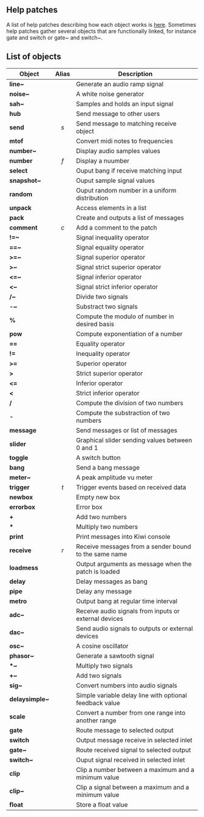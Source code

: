 ## Help patches

A list of help patches describing how each object works is <a href="https://github.com/Musicoll/Kiwi/releases/download/v1.0.3/help-files.zip" target='_blank_'>here</a>.
Sometimes help patches gather several objects that are functionally linked, for instance gate and switch or gate~ and switch~.

## List of objects

| Object          | Alias |                       Description                       |
|-----------------|:-----:|---------------------------------------------------------|
| **line~**       |       | Generate an audio ramp signal                           |
| **noise~**      |       | A white noise generator                                 |
| **sah~**        |       | Samples and holds an input signal                       |
| **hub**         |       | Send message to other users                             |
| **send**        |  *s*  | Send message to matching receive object                 |
| **mtof**        |       | Convert midi notes to frequencies                       |
| **number~**     |       | Display audio samples values                            |
| **number**      |  *f*  | Display a nuumber                                       |
| **select**      |       | Ouput bang if receive matching input                    |
| **snapshot~**   |       | Ouput sample signal values                              |
| **random**      |       | Ouput random number in a uniform distribution           |
| **unpack**      |       | Access elements in a list                               |
| **pack**        |       | Create and outputs a list of messages                   |
| **comment**     |  *c*  | Add a comment to the patch                              |
| **!=~**         |       | Signal inequality operator                              |
| **==~**         |       | Signal equality operator                                |
| **>=~**         |       | Signal superior operator                                |
| **>~**          |       | Signal strict superior operator                         |
| **<=~**         |       | Signal inferior operator                                |
| **<~**          |       | Signal strict inferior operator                         |
| **/~**          |       | Divide two signals                                      |
| **-~**          |       | Substract two signals                                   |
| **%**           |       | Compute the modulo of number in desired basis           |
| **pow**         |       | Compute exponentiation of a number                      |
| **==**          |       | Equality operator                                       |
| **!=**          |       | Inequality operator                                     |
| **>=**          |       | Superior operator                                       |
| **>**           |       | Strict superior operator                                |
| **<=**          |       | Inferior operator                                       |
| **<**           |       | Strict inferior operator                                |
| **/**           |       | Compute the division of two numbers                     |
| **-**           |       | Compute the substraction of two numbers                 |
| **message**     |       | Send messages or list of messages                       |
| **slider**      |       | Graphical slider sending values between 0 and 1         |
| **toggle**      |       | A switch button                                         |
| **bang**        |       | Send a bang message                                     |
| **meter~**      |       | A peak amplitude vu meter                               |
| **trigger**     |  *t*  | Trigger events based on received data                   |
| **newbox**      |       | Empty new box                                           |
| **errorbox**    |       | Error box                                               |
| **+**           |       | Add two numbers                                         |
| **\***          |       | Multiply two numbers                                    |
| **print**       |       | Print messages into Kiwi console                        |
| **receive**     | *r*   | Receive messages from a sender bound to the same name   |
| **loadmess**    |       | Output arguments as message when the patch is loaded    |
| **delay**       |       | Delay messages as bang                                  |
| **pipe**        |       | Delay any message                                       |
| **metro**       |       | Output bang at regular time interval                    |
| **adc~**        |       | Receive audio signals from inputs or external devices   |
| **dac~**        |       | Send audio signals to outputs or external devices       |
| **osc~**        |       | A cosine oscillator                                     |
| **phasor~**     |       | Generate a sawtooth signal                              |
| **\*~**         |       | Multiply two signals                                    |
| **+~**          |       | Add two signals                                         |
| **sig~**        |       | Convert numbers into audio signals                      |
| **delaysimple~**|       | Simple variable delay line with optional feedback value |
| **scale**       |       | Convert a number from one range into another range      |
| **gate**        |       | Route message to selected output                        |
| **switch**      |       | Output message receive in selected inlet                |
| **gate~**       |       | Route received signal to selected output                |
| **switch~**     |       | Ouput signal received in selected inlet                 |
| **clip**        |       | Clip a number between a maximum and a minimum value     |
| **clip~**       |       | Clip a signal between a maximum and a minimum value     |
| **float**       |       | Store a float value                                     |
